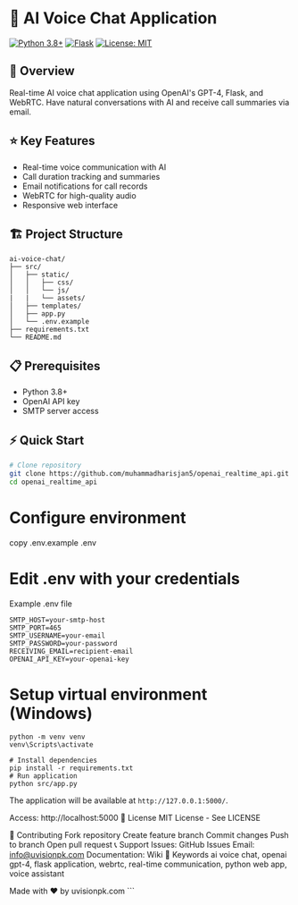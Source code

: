 # 🎯 AI Voice Chat Application

[![Python 3.8+](https://img.shields.io/badge/python-3.8+-blue.svg)](https://www.python.org/downloads/)
[![Flask](https://img.shields.io/badge/flask-3.0.0-green.svg)](https://flask.palletsprojects.com/)
[![License: MIT](https://img.shields.io/badge/License-MIT-yellow.svg)](https://opensource.org/licenses/MIT)

## 🚀 Overview

Real-time AI voice chat application using OpenAI's GPT-4, Flask, and WebRTC. Have natural conversations with AI and receive call summaries via email.

## ⭐ Key Features

- Real-time voice communication with AI
- Call duration tracking and summaries
- Email notifications for call records
- WebRTC for high-quality audio
- Responsive web interface

## 🏗️ Project Structure

```
ai-voice-chat/
├── src/
│   ├── static/
│   │   ├── css/
│   │   └── js/
|   |   └── assets/
│   ├── templates/
│   ├── app.py
│   └── .env.example
├── requirements.txt
└── README.md
```

## 📋 Prerequisites

- Python 3.8+
- OpenAI API key
- SMTP server access

## ⚡ Quick Start

```bash
# Clone repository
git clone https://github.com/muhammadharisjan5/openai_realtime_api.git
cd openai_realtime_api
```
# Configure environment
copy .env.example .env
# Edit .env with your credentials
Example .env file
```
SMTP_HOST=your-smtp-host
SMTP_PORT=465
SMTP_USERNAME=your-email
SMTP_PASSWORD=your-password
RECEIVING_EMAIL=recipient-email
OPENAI_API_KEY=your-openai-key
```
# Setup virtual environment (Windows)
```
python -m venv venv
venv\Scripts\activate

# Install dependencies
pip install -r requirements.txt
# Run application
python src/app.py
```



The application will be available at `http://127.0.0.1:5000/`.

Access: http://localhost:5000
📝 License
MIT License - See LICENSE

🤝 Contributing
Fork repository
Create feature branch
Commit changes
Push to branch
Open pull request
📞 Support
Issues: GitHub Issues
Email: info@uvisionpk.com
Documentation: Wiki
🌟 Keywords
ai voice chat, openai gpt-4, flask application, webrtc, real-time communication, python web app, voice assistant

Made with ❤️ by uvisionpk.com ```
